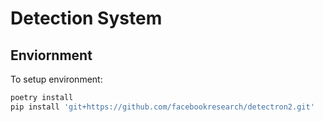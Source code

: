 # Detection System

## Enviornment
To setup environment:

```bash
poetry install
pip install 'git+https://github.com/facebookresearch/detectron2.git'
```